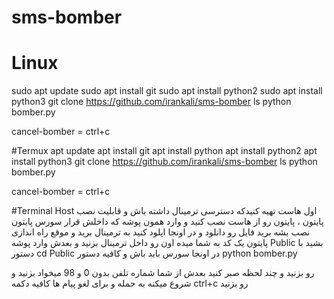 # sms-bomber

# Linux

sudo apt update
sudo apt install git
sudo apt install python2
sudo apt install python3
git clone https://github.com/irankali/sms-bomber
ls
python bomber.py

cancel-bomber = ctrl+c


#Termux
apt update
apt install git
apt install python
apt install python2
apt install python3
git clone https://github.com/irankali/sms-bomber
ls
python bomber.py

cancel-bomber = ctrl+c

#Terminal Host
اول هاست تهیه کنیدکه دسترسی ترمینال داشته باش و قابلیت نصب پایتون ، پایتون رو از هاست نصب کنید و وارد همون پوشه که داخلش قرار سورس پایتون نصب بشه برید فایل رو دانلود و در اونجا اپلود کنید به ترمینال برید و موقع راه اندازی پایتون یک کد به شما میده اون رو داخل ترمینال بزنید و بعدش وارد پوشه Public بشید با دستور 
cd Public
در اونجا سورس باید باش و کافیه دستور
python bomber.py

رو بزنید و چند لحظه صبر کنید بعدش از شما شماره تلفن بدون 0 و 98 میخواد بزنید و شروع میکنه به حمله و برای لغو پیام ها کافیه دکمه
ctrl+c
رو بزنید
